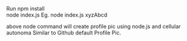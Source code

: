 Run npm install  
node index.js <USERNAME>   Eg. node index.js xyzAbcd  

above node command will create profile pic using node.js and cellular autonoma Similar to Github default Profile Pic.  